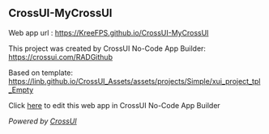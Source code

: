 ## CrossUI-MyCrossUI
Web app url : https://KreeFPS.github.io/CrossUI-MyCrossUI

This project was created by CrossUI No-Code App Builder: https://crossui.com/RADGithub

Based on template: https://linb.github.io/CrossUI_Assets/assets/projects/Simple/xui_project_tpl_Empty

Click [here](https://crossui.com/RADGithub/#!from=github&owner=KreeFPS&repo=CrossUI-MyCrossUI) to edit this web app in CrossUI No-Code App Builder

<i>Powered by [CrossUI](https://crossui.com)</i>
